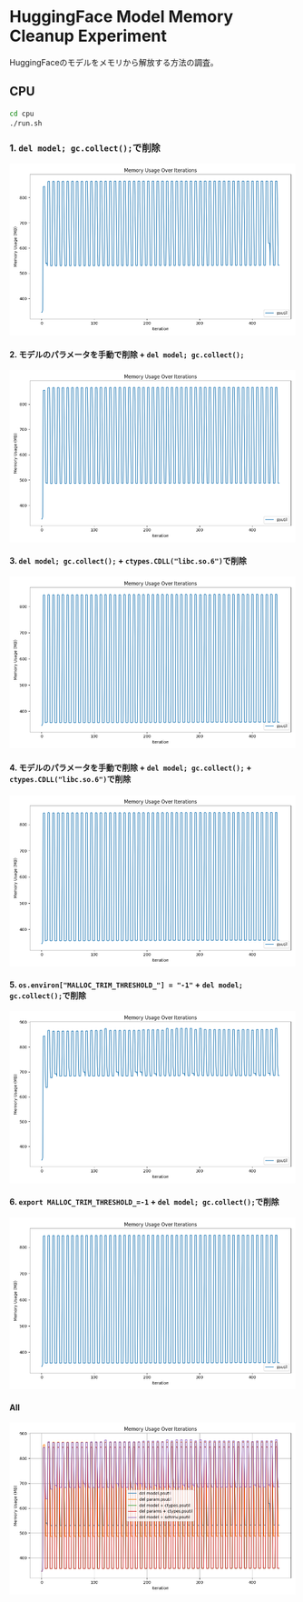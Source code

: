 # HuggingFace Model Memory Cleanup Experiment

HuggingFaceのモデルをメモリから解放する方法の調査。

## CPU

```bash
cd cpu
./run.sh
```

### 1. `del model; gc.collect();`で削除

![1](cpu/figs/2048m/memory_usage_1.png)

#### 2. モデルのパラメータを手動で削除 + `del model; gc.collect();`

![2](cpu/figs/2048m/memory_usage_2.png)

#### 3. `del model; gc.collect();` + `ctypes.CDLL("libc.so.6")`で削除

![3](cpu/figs/2048m/memory_usage_3.png)

#### 4. モデルのパラメータを手動で削除 + `del model; gc.collect();` + `ctypes.CDLL("libc.so.6")`で削除

![4](cpu/figs/2048m/memory_usage_4.png)

#### 5. `os.environ["MALLOC_TRIM_THRESHOLD_"] = "-1"` + `del model; gc.collect();`で削除

![5](cpu/figs/2048m/memory_usage_5.png)

#### 6. `export MALLOC_TRIM_THRESHOLD_=-1` + `del model; gc.collect();`で削除

![6](cpu/figs/2048m/memory_usage_6.png)

#### All

![all](cpu/figs/2048m/memory_usage_all.png)
